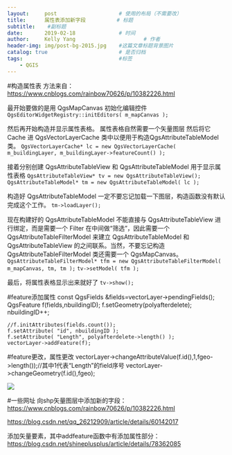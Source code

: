 ```yaml
---
layout:     post                    # 使用的布局（不需要改）
title:      属性表添加新字段          # 标题 
subtitle:    #副标题
date:       2019-02-18              # 时间
author:     Kelly Yang                      # 作者
header-img: img/post-bg-2015.jpg    #这篇文章标题背景图片
catalog: true                       # 是否归档
tags:                               #标签
    - QGIS
---
```

#构造属性表
方法来自：https://www.cnblogs.com/rainbow70626/p/10382226.html

最开始要做的是用 QgsMapCanvas 初始化编辑控件
`QgsEditorWidgetRegistry::initEditors( m_mapCanvas );`

然后再开始构造并显示属性表格。
属性表格自然需要一个矢量图层
然后将它 Cache 进 QgsVectorLayerCache 类中以便用于构造QgsAttributeTableModel类。
`QgsVectorLayerCache* lc = new QgsVectorLayerCache( m_buildingLayer, m_buildingLayer->featureCount() );`

接着分别创建 QgsAttributeTableView 和 QgsAttributeTableModel 用于显示属性表格
`QgsAttributeTableView* tv = new QgsAttributeTableView();`
`QgsAttributeTableModel* tm = new QgsAttributeTableModel( lc );`

构造好 QgsAttributeTableModel 一定不要忘记加载一下图层，构造函数没有默认完成这个工作。
`tm->loadLayer();`

现在构建好的 QgsAttributeTableModel 不能直接与 QgsAttributeTableView 进行绑定，而是需要一个 Filter 在中间做“筛选”，因此需要一个 QgsAttributeTableFilterModel 来建立 QgsAttributeTableModel 和 QgsAttributeTableView 的之间联系。当然，不要忘记构造 QgsAttributeTableFilterModel 类还需要一个 QgsMapCanvas。
`QgsAttributeTableFilterModel* tfm = new QgsAttributeTableFilterModel( m_mapCanvas, tm, tm );`
`tv->setModel( tfm );`

最后，将属性表格显示出来就好了
`tv->show();`

#feature添加属性
	const QgsFields &fields=vectorLayer->pendingFields();
	QgsFeature f(fields,nbuildingID);
	f.setGeometry(polyafterdelete);
	nbuildingID++;
	
	//f.initAttributes(fields.count());
	f.setAttribute( "id", nbuildingID );
	f.setAttribute( "Length", polyafterdelete->length() );
	vectorLayer->addFeature(f);

#feature更改，属性更改
	vectorLayer->changeAttributeValue(f.id(),1,fgeo->length());//其中1代表“Length”的field序号
	vectorLayer->changeGeometry(f.id(),fgeo);

![](https://i.imgur.com/QDBVi1p.png)

#一些网址
向shp矢量图层中添加新的字段：
https://www.cnblogs.com/rainbow70626/p/10382226.html

https://blog.csdn.net/qq_26212909/article/details/60142017

添加矢量要素，其中addfeature函数中有添加属性部分：https://blog.csdn.net/shineplusplus/article/details/78362085